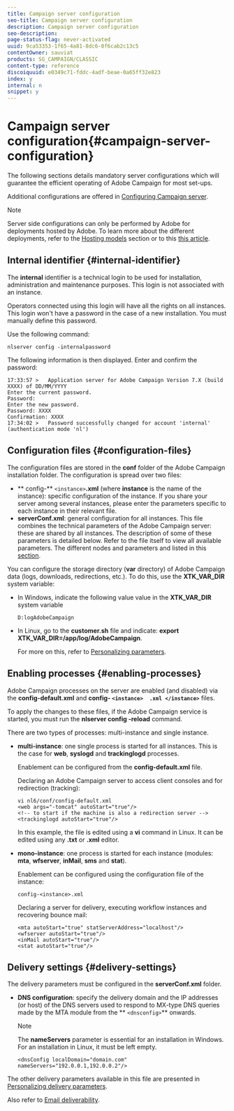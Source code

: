 ```yaml
---
title: Campaign server configuration
seo-title: Campaign server configuration
description: Campaign server configuration
seo-description: 
page-status-flag: never-activated
uuid: 9ca53353-1f65-4a81-8dc6-0f6cab2c13c5
contentOwner: sauviat
products: SG_CAMPAIGN/CLASSIC
content-type: reference
discoiquuid: e0349c71-fddc-4adf-beae-0a65ff32e823
index: y
internal: n
snippet: y
---
```


# Campaign server configuration{#campaign-server-configuration}

The following sections details mandatory server configurations which will guarantee the efficient operating of Adobe Campaign for most set-ups.

Additional configurations are offered in [Configuring Campaign server](../../installation/using/configuring-campaign-server.md).

>[!NOTE]
>
>Server side configurations can only be performed by Adobe for deployments hosted by Adobe. To learn more about the different deployments, refer to the [Hosting models](../../installation/using/hosting-models.md) section or to this [this article](https://helpx.adobe.com/campaign/kb/acc-on-prem-vs-hosted.html).

## Internal identifier {#internal-identifier}

The **internal** identifier is a technical login to be used for installation, administration and maintenance purposes. This login is not associated with an instance.

Operators connected using this login will have all the rights on all instances. This login won't have a password in the case of a new installation. You must manually define this password.

Use the following command:

```
nlserver config -internalpassword
```

The following information is then displayed. Enter and confirm the password:

```
17:33:57 >   Application server for Adobe Campaign Version 7.X (build XXXX) of DD/MM/YYYY
Enter the current password.
Password:
Enter the new password.
Password: XXXX
Confirmation: XXXX
17:34:02 >   Password successfully changed for account 'internal' (authentication mode 'nl')
```

## Configuration files {#configuration-files}

The configuration files are stored in the **conf** folder of the Adobe Campaign installation folder. The configuration is spread over two files:

* ** config-** `<instance>`**.xml** (where **instance** is the name of the instance): specific configuration of the instance. If you share your server among several instances, please enter the parameters specific to each instance in their relevant file.
* **serverConf.xml**: general configuration for all instances. This file combines the technical parameters of the Adobe Campaign server: these are shared by all instances. The description of some of these parameters is detailed below. Refer to the file itself to view all available parameters. The different nodes and parameters and listed in this [section](../../installation/using/the-server-configuration-file.md).

You can configure the storage directory (**var** directory) of Adobe Campaign data (logs, downloads, redirections, etc.). To do this, use the **XTK_VAR_DIR** system variable:

* In Windows, indicate the following value value in the **XTK_VAR_DIR** system variable

  ```
  D:logAdobeCampaign
  ```

* In Linux, go to the **customer.sh** file and indicate: **export XTK_VAR_DIR=/app/log/AdobeCampaign**.

  For more on this, refer to [Personalizing parameters](../../installation/using/campaign-server-configuration.md#personalizing-parameters).

## Enabling processes {#enabling-processes}

Adobe Campaign processes on the server are enabled (and disabled) via the **config-default.xml** and **config- `<instance>  .xml </instance>`** files.

To apply the changes to these files, if the Adobe Campaign service is started, you must run the **nlserver config -reload** command.

There are two types of processes: multi-instance and single instance.

* **multi-instance**: one single process is started for all instances. This is the case for **web**, **syslogd** and **trackinglogd** processes.

  Enablement can be configured from the **config-default.xml** file.

  Declaring an Adobe Campaign server to access client consoles and for redirection (tracking):

  ```
  vi nl6/conf/config-default.xml
  <web args="-tomcat" autoStart="true"/>  
  <!-- to start if the machine is also a redirection server -->  
  <trackinglogd autoStart="true"/>
  ```

  In this example, the file is edited using a **vi** command in Linux. It can be edited using any **.txt** or **.xml** editor.

* **mono-instance**: one process is started for each instance (modules: **mta**, **wfserver**, **inMail**, **sms** and **stat**).

  Enablement can be configured using the configuration file of the instance:

  ```
  config-<instance>.xml
  ```

  Declaring a server for delivery, executing workflow instances and recovering bounce mail:

  ```
  <mta autoStart="true" statServerAddress="localhost"/>
  <wfserver autoStart="true"/>  
  <inMail autoStart="true"/>
  <stat autoStart="true"/>
  ```

## Delivery settings {#delivery-settings}

The delivery parameters must be configured in the **serverConf.xml** folder.

* **DNS configuration**: specify the delivery domain and the IP addresses (or host) of the DNS servers used to respond to MX-type DNS queries made by the MTA module from the ** `<dnsconfig>`** onwards.

  >[!NOTE]
  >
  >The **nameServers** parameter is essential for an installation in Windows. For an installation in Linux, it must be left empty.

  ```
  <dnsConfig localDomain="domain.com" nameServers="192.0.0.1,192.0.0.2"/>
  ```

The other delivery parameters available in this file are presented in [Personalizing delivery parameters](../../installation/using/campaign-server-configuration.md#personalizing-delivery-parameters).

Also refer to [Email deliverability](../../installation/using/email-deliverability.md).
